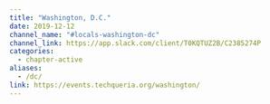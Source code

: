```yaml
---
title: "Washington, D.C."
date: 2019-12-12
channel_name: "#locals-washington-dc"
channel_link: https://app.slack.com/client/T0KQTUZ2B/C2385274P
categories:
  - chapter-active
aliases:
  - /dc/
link: https://events.techqueria.org/washington/
---
```

